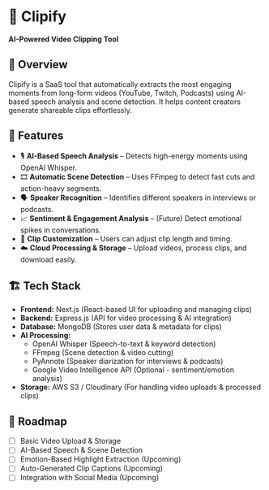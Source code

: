 # 📌 Clipify

**AI-Powered Video Clipping Tool**

## 🚀 Overview

Clipify is a SaaS tool that automatically extracts the most engaging moments from long-form videos (YouTube, Twitch, Podcasts) using AI-based speech analysis and scene detection. It helps content creators generate shareable clips effortlessly.

## 🎯 Features

- 🎙 **AI-Based Speech Analysis** – Detects high-energy moments using OpenAI Whisper.
- 🎞 **Automatic Scene Detection** – Uses FFmpeg to detect fast cuts and action-heavy segments.
- 🗣 **Speaker Recognition** – Identifies different speakers in interviews or podcasts.
- 📈 **Sentiment & Engagement Analysis** – (Future) Detect emotional spikes in conversations.
- 🎥 **Clip Customization** – Users can adjust clip length and timing.
- ☁️ **Cloud Processing & Storage** – Upload videos, process clips, and download easily.

## 🏗 Tech Stack

- **Frontend:** Next.js (React-based UI for uploading and managing clips)
- **Backend:** Express.js (API for video processing & AI integration)
- **Database:** MongoDB (Stores user data & metadata for clips)
- **AI Processing:**
  - OpenAI Whisper (Speech-to-text & keyword detection)
  - FFmpeg (Scene detection & video cutting)
  - PyAnnote (Speaker diarization for interviews & podcasts)
  - Google Video Intelligence API (Optional - sentiment/emotion analysis)
- **Storage:** AWS S3 / Cloudinary (For handling video uploads & processed clips)

## 📌 Roadmap

- [ ] Basic Video Upload & Storage
- [ ] AI-Based Speech & Scene Detection
- [ ] Emotion-Based Highlight Extraction (Upcoming)
- [ ] Auto-Generated Clip Captions (Upcoming)
- [ ] Integration with Social Media (Upcoming)
